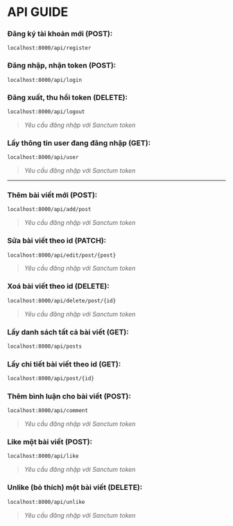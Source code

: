 # API GUIDE
### Đăng ký tài khoản mới (POST):
```
localhost:8000/api/register
```

### Đăng nhập, nhận token (POST):
```
localhost:8000/api/login
```

### Đăng xuất, thu hồi token (DELETE):
```markdown
localhost:8000/api/logout
```
>_Yêu cầu đăng nhập với Sanctum token_

### Lấy thông tin user đang đăng nhập (GET):
```markdown
localhost:8000/api/user
```
>*Yêu cầu đăng nhập với Sanctum token*
---
### Thêm bài viết mới (POST):
```markdown
localhost:8000/api/add/post
```
>*Yêu cầu đăng nhập với Sanctum token*

### Sửa bài viết theo id (PATCH):
```markdown
localhost:8000/api/edit/post/{post}
```
>_Yêu cầu đăng nhập với Sanctum token_

### Xoá bài viết theo id (DELETE):
```markdown
localhost:8000/api/delete/post/{id}
```
>*Yêu cầu đăng nhập với Sanctum token*

### Lấy danh sách tất cả bài viết (GET):
```markdown
localhost:8000/api/posts
```
### Lấy chi tiết bài viết theo id (GET):
```markdown
localhost:8000/api/post/{id}
```
### Thêm bình luận cho bài viết (POST):
```markdown
localhost:8000/api/comment
```
>*Yêu cầu đăng nhập với Sanctum token*

### Like một bài viết (POST):
```markdown
localhost:8000/api/like
```
>*Yêu cầu đăng nhập với Sanctum token*

### Unlike (bỏ thích) một bài viết (DELETE):
```markdown
localhost:8000/api/unlike
```
>*Yêu cầu đăng nhập với Sanctum token*
